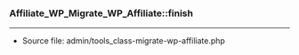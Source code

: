 ### Affiliate_WP_Migrate_WP_Affiliate::finish

----

- Source file: admin/tools_class-migrate-wp-affiliate.php
